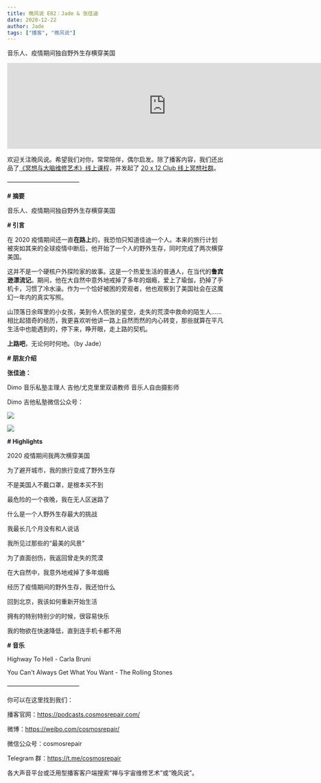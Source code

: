 ```yaml
---
title: 晚风说 E82：Jade & 张佳迪
date: 2020-12-22
author: Jade
tags: ["播客", "晚风说"]
---
```


音乐人、疫情期间独自野外生存横穿美国

<!--more-->

<iframe src="https://player.fireside.fm/v2/trfV16OE+y5YVBaA5?theme=dark" width="740" height="200" frameborder="0" scrolling="no"></iframe>

欢迎关注晚风说。希望我们对你，常常陪伴，偶尔启发。除了播客内容，我们还出品了[《冥想与大脑维修艺术》线上课程](https://mp.weixin.qq.com/s?__biz=MzA5Nzk4MDMxMg==&mid=2247484680&idx=1&sn=2a5b8f1e1f1c1e6820adf5cc95d997fe&chksm=9099dfffa7ee56e9408aa248731e3e3e502c984ca1e577decc28d66d458f2e93a600dc6d6b40&scene=21#wechat_redirect)，并发起了 [20 x 12 Club 线上冥想社群](https://mp.weixin.qq.com/s?__biz=MzA5Nzk4MDMxMg==&mid=2247484834&idx=1&sn=ebd2c537b12e63baef2e9eaac505c26b&chksm=9099df55a7ee5643ab84485931d52082bbb2a6ee7078bdd536faf2cbbcb7bb22783aeaf13d4b&scene=21#wechat_redirect)。

————————————

**# 摘要**

音乐人、疫情期间独自野外生存横穿美国

**# 引言**

在 2020 疫情期间还一直**在路上**的，我恐怕只知道佳迪一个人。本来的旅行计划被突如其来的全球疫情中断后，他开始了一个人的野外生存，同时完成了两次横穿美国。

这并不是一个硬核户外探险家的故事。这是一个热爱生活的普通人，在当代的**鲁宾逊漂流记**。期间，他在大自然中意外地戒掉了多年的烟瘾，爱上了瑜伽，扔掉了手机卡，习惯了冷水澡。作为一个恰好被困的旁观者，他也观察到了美国社会在这魔幻一年内的真实写照。

山顶落日余晖里的小女孩，美到令人慌张的星空，走失的荒漠中救命的陌生人…… 相比起猎奇的经历，我更喜欢听他讲一路上自然而然的内心转变，那些就算在平凡生活中也能遇到的，停下来，睁开眼，走上路的契机。

**上路吧**，无论何时何地。（by Jade）

**# 朋友介绍**

**张佳迪：**

Dimo 音乐私塾主理人
吉他/尤克里里双语教师
音乐人自由摄影师

Dimo 吉他私塾微信公众号：

![](https://cosmosrepair-1257028016.cos.ap-beijing.myqcloud.com/WechatIMG19.jpeg)

![](https://cosmosrepair-1257028016.cos.ap-beijing.myqcloud.com/%E6%99%9A%E9%A3%8E%E8%AF%B4_E82%EF%BC%9AJade_%E5%BC%A0%E4%BD%B3%E8%BF%AA.jpg)

**# Highlights**

2020 疫情期间我两次横穿美国

为了避开城市，我的旅行变成了野外生存

不是美国人不戴口罩，是根本买不到

最危险的一个夜晚，我在无人区迷路了

什么是一个人野外生存最大的挑战

我最长几个月没有和人说话

我所见过那些的“最美的风景”

为了直面创伤，我返回曾走失的荒漠

在大自然中，我意外地戒掉了多年烟瘾

经历了疫情期间的野外生存，我还怕什么

回到北京，我该如何重新开始生活

拥有的特别特别少的时候，很容易快乐

我的物欲在快速降低，直到连手机卡都不用


**# 音乐**

Highway To Hell - Carla Bruni

You Can't Always Get What You Want - The Rolling Stones

————————————

你可以在这里找到我们：

播客官网：https://podcasts.cosmosrepair.com/

微博：https://weibo.com/cosmosrepair/

微信公众号：cosmosrepair

Telegram 群：https://t.me/cosmosrepair

各大声音平台或泛用型播客客户端搜索“禅与宇宙维修艺术”或“晚风说”。